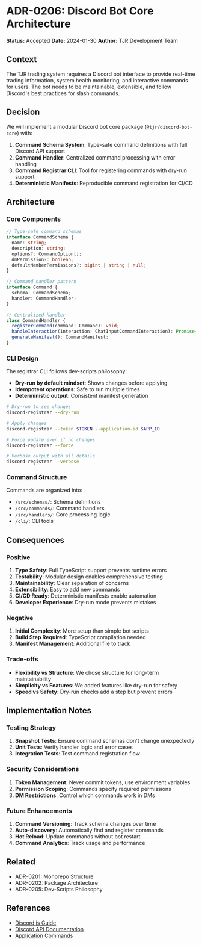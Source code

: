 # ADR-0206: Discord Bot Core Architecture

**Status:** Accepted
**Date:** 2024-01-30
**Author:** TJR Development Team

## Context

The TJR trading system requires a Discord bot interface to provide real-time trading information, system health monitoring, and interactive commands for users. The bot needs to be maintainable, extensible, and follow Discord's best practices for slash commands.

## Decision

We will implement a modular Discord bot core package (`@tjr/discord-bot-core`) with:

1. **Command Schema System**: Type-safe command definitions with full Discord API support
2. **Command Handler**: Centralized command processing with error handling
3. **Command Registrar CLI**: Tool for registering commands with dry-run support
4. **Deterministic Manifests**: Reproducible command registration for CI/CD

## Architecture

### Core Components

```typescript
// Type-safe command schemas
interface CommandSchema {
  name: string;
  description: string;
  options?: CommandOption[];
  dmPermission?: boolean;
  defaultMemberPermissions?: bigint | string | null;
}

// Command handler pattern
interface Command {
  schema: CommandSchema;
  handler: CommandHandler;
}

// Centralized handler
class CommandHandler {
  registerCommand(command: Command): void;
  handleInteraction(interaction: ChatInputCommandInteraction): Promise<void>;
  generateManifest(): CommandManifest;
}
```

### CLI Design

The registrar CLI follows dev-scripts philosophy:
- **Dry-run by default mindset**: Shows changes before applying
- **Idempotent operations**: Safe to run multiple times
- **Deterministic output**: Consistent manifest generation

```bash
# Dry-run to see changes
discord-registrar --dry-run

# Apply changes
discord-registrar --token $TOKEN --application-id $APP_ID

# Force update even if no changes
discord-registrar --force

# Verbose output with all details
discord-registrar --verbose
```

### Command Structure

Commands are organized into:
- `/src/schemas/`: Schema definitions
- `/src/commands/`: Command handlers
- `/src/handlers/`: Core processing logic
- `/cli/`: CLI tools

## Consequences

### Positive

1. **Type Safety**: Full TypeScript support prevents runtime errors
2. **Testability**: Modular design enables comprehensive testing
3. **Maintainability**: Clear separation of concerns
4. **Extensibility**: Easy to add new commands
5. **CI/CD Ready**: Deterministic manifests enable automation
6. **Developer Experience**: Dry-run mode prevents mistakes

### Negative

1. **Initial Complexity**: More setup than simple bot scripts
2. **Build Step Required**: TypeScript compilation needed
3. **Manifest Management**: Additional file to track

### Trade-offs

- **Flexibility vs Structure**: We chose structure for long-term maintainability
- **Simplicity vs Features**: We added features like dry-run for safety
- **Speed vs Safety**: Dry-run checks add a step but prevent errors

## Implementation Notes

### Testing Strategy

1. **Snapshot Tests**: Ensure command schemas don't change unexpectedly
2. **Unit Tests**: Verify handler logic and error cases
3. **Integration Tests**: Test command registration flow

### Security Considerations

1. **Token Management**: Never commit tokens, use environment variables
2. **Permission Scoping**: Commands specify required permissions
3. **DM Restrictions**: Control which commands work in DMs

### Future Enhancements

1. **Command Versioning**: Track schema changes over time
2. **Auto-discovery**: Automatically find and register commands
3. **Hot Reload**: Update commands without bot restart
4. **Command Analytics**: Track usage and performance

## Related

- ADR-0201: Monorepo Structure
- ADR-0202: Package Architecture
- ADR-0205: Dev-Scripts Philosophy

## References

- [Discord.js Guide](https://discordjs.guide/)
- [Discord API Documentation](https://discord.com/developers/docs/intro)
- [Application Commands](https://discord.com/developers/docs/interactions/application-commands)